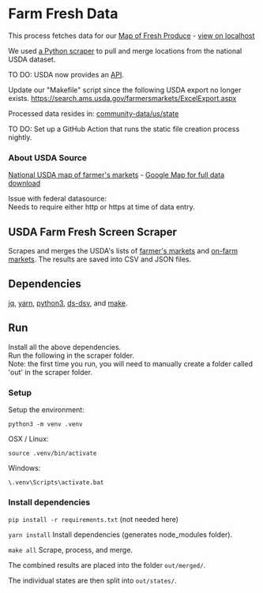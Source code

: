 # Farm Fresh Data

This process fetches data for our [Map of Fresh Produce](https://model.earth/localsite/map/#show=farmfresh&state=NY) - [view on localhost](/localsite/map/#show=farmfresh&state=NY)


We used [a Python scraper](scraper) to pull and merge locations from the national USDA dataset.  

TO DO: USDA now provides an [API](https://www.ams.usda.gov/local-food-directories/farmersmarkets).  

Update our "Makefile" script since the following USDA export no longer exists.
https://search.ams.usda.gov/farmersmarkets/ExcelExport.aspx

Processed data resides in: [community-data/us/state](https://github.com/modelearth/community-data/tree/master/us/state)

TO DO: Set up a GitHub Action that runs the static file creation process nightly. 


### About USDA Source

[National USDA map of farmer's markets](https://www.ams.usda.gov/local-food-directories/farmersmarkets) - [Google Map for full data download](https://search.ams.usda.gov/farmersmarkets/googleMapFull.aspx)  

Issue with federal datasource:  
Needs to require either http or https at time of data entry.  


## USDA Farm Fresh Screen Scraper

Scrapes and merges the USDA's lists of [farmer's markets](https://search.ams.usda.gov/farmersmarkets/ExcelExport.aspx) and [on-farm markets](https://search.ams.usda.gov/onfarmmarkets/ExcelExport.aspx). The results are saved into CSV and JSON files.

## Dependencies

[jq](https://stedolan.github.io/jq/), [yarn](https://yarnpkg.com/), [python3](https://www.python.org/downloads/), [ds-dsv](https://github.com/d3/d3-dsv), and [make](https://www.gnu.org/software/make/).


## Run

Install all the above dependencies.  
Run the following in the scraper folder.  
Note: the first time you run, you will need to manually create a folder called 'out' in the scraper folder.

### Setup

Setup the environment:

`python3 -m venv .venv`

OSX / Linux:

`source .venv/bin/activate`

Windows:

`\.venv\Scripts\activate.bat`


### Install dependencies

`pip install -r requirements.txt` (not needed here)

`yarn install`  Install dependencies (generates node_modules folder).

`make all`  Scrape, process, and merge.

The combined results are placed into the folder `out/merged/`.

The individual states are then split into `out/states/`.
<br><br>
